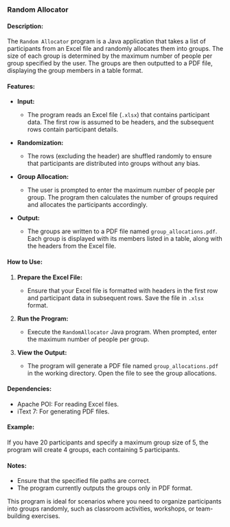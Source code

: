 ### Random Allocator

#### Description:
The `Random Allocator` program is a Java application that takes a list of participants from an Excel file and randomly allocates them into groups. The size of each group is determined by the maximum number of people per group specified by the user. The groups are then outputted to a PDF file, displaying the group members in a table format.

#### Features:
- **Input:**
    - The program reads an Excel file (`.xlsx`) that contains participant data. The first row is assumed to be headers, and the subsequent rows contain participant details.

- **Randomization:**
    - The rows (excluding the header) are shuffled randomly to ensure that participants are distributed into groups without any bias.

- **Group Allocation:**
    - The user is prompted to enter the maximum number of people per group. The program then calculates the number of groups required and allocates the participants accordingly.

- **Output:**
    - The groups are written to a PDF file named `group_allocations.pdf`. Each group is displayed with its members listed in a table, along with the headers from the Excel file.

#### How to Use:
1. **Prepare the Excel File:**
    - Ensure that your Excel file is formatted with headers in the first row and participant data in subsequent rows. Save the file in `.xlsx` format.

2. **Run the Program:**
    - Execute the `RandomAllocator` Java program. When prompted, enter the maximum number of people per group.

3. **View the Output:**
    - The program will generate a PDF file named `group_allocations.pdf` in the working directory. Open the file to see the group allocations.

#### Dependencies:
- Apache POI: For reading Excel files.
- iText 7: For generating PDF files.

#### Example:
If you have 20 participants and specify a maximum group size of 5, the program will create 4 groups, each containing 5 participants.

#### Notes:
- Ensure that the specified file paths are correct.
- The program currently outputs the groups only in PDF format.

This program is ideal for scenarios where you need to organize participants into groups randomly, such as classroom activities, workshops, or team-building exercises.